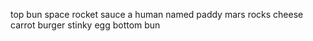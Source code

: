 top bun
space rocket sauce
a human named paddy
mars rocks
cheese
carrot
burger
stinky egg
bottom bun
